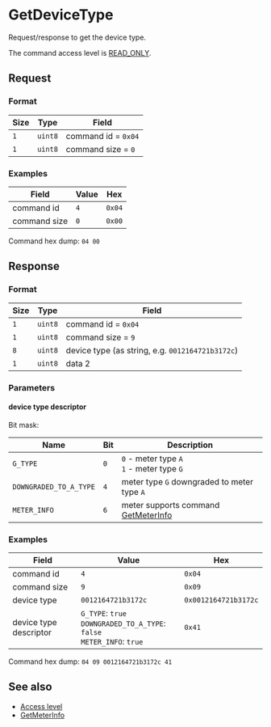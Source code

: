 # GetDeviceType

Request/response to get the device type.

The command access level is [READ_ONLY](../basics.md#command-access-level).


## Request

### Format

| Size | Type    | Field               |
| ---- | ------- | ------------------- |
| `1`  | `uint8` | command id = `0x04` |
| `1`  | `uint8` | command size = `0`  |

### Examples

| Field        | Value | Hex    |
| ------------ | ----- | ------ |
| command id   | `4`   | `0x04` |
| command size | `0`   | `0x00` |

Command hex dump: `04 00`


## Response

### Format

| Size | Type    | Field                                            |
| ---- | ------- | ------------------------------------------------ |
| `1`  | `uint8` | command id = `0x04`                              |
| `1`  | `uint8` | command size = `9`                               |
| `8`  | `uint8` | device type (as string, e.g. `0012164721b3172c`) |
| `1`  | `uint8` | data 2                                           |

### Parameters

#### **device type descriptor**

Bit mask:

| Name                 | Bit | Description                                              |
| -------------------- | --- | -------------------------------------------------------- |
| `G_TYPE`       | `0` | `0` - meter type `A`<br>`1` - meter type `G`             |
| `DOWNGRADED_TO_A_TYPE` | `4` | meter type `G` downgraded to meter type `A`              |
| `METER_INFO`         | `6` | meter supports command [GetMeterInfo](./GetMeterInfo.md) |

### Examples

| Field                  | Value                                                                           | Hex                  |
| ---------------------- | ------------------------------------------------------------------------------- | -------------------- |
| command id             | `4`                                                                             | `0x04`               |
| command size           | `9`                                                                             | `0x09`               |
| device type            | `0012164721b3172c`                                                              | `0x0012164721b3172c` |
| device type descriptor | `G_TYPE`: `true`<br>`DOWNGRADED_TO_A_TYPE`: `false`<br>`METER_INFO`: `true` | `0x41`               |

Command hex dump: `04 09 0012164721b3172c 41`


## See also

* [Access level](../basics.md#command-access-level)
* [GetMeterInfo](./GetMeterInfo.md)
